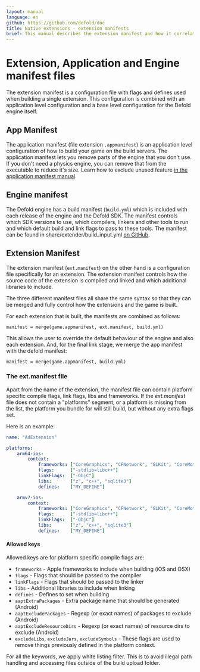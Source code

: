 ```yaml
---
layout: manual
language: en
github: https://github.com/defold/doc
title: Native extensions - extension manifests
brief: This manual describes the extension manifest and how it correlates to the application manifest and engine manifest.
---
```


# Extension, Application and Engine manifest files

The extension manifest is a configuration file with flags and defines used when building a single extension. This configuration is combined with an application level configuration and a base level configuration for the Defold engine itself.

## App Manifest

The application manifest (file extension `.appmanifest`) is an application level configuration of how to build your game on the build servers. The application manifest lets you remove parts of the engine that you don't use. If you don't need a physics engine, you can remove that from the executable to reduce it's size. Learn how to exclude unused feature [in the application manifest manual](/manuals/app-manifest).

## Engine manifest

The Defold engine has a build manifest (`build.yml`) which is included with each release of the engine and the Defold SDK. The manifest controls which SDK versions to use, which compilers, linkers and other tools to run and which default build and link flags to pass to these tools. The manifest can be found in share/extender/build_input.yml [on GitHub](https://github.com/defold/defold/blob/dev/share/extender/build_input.yml).

## Extension Manifest

The extension manifest (`ext.manifest`) on the other hand is a configuration file specifically for an extension. The extension manifest controls how the source code of the extension is compiled and linked and which additional libraries to include. 

The three different manifest files all share the same syntax so that they can be merged and fully control how the extensions and the game is built.

For each extension that is built, the manifests are combined as follows:

	manifest = merge(game.appmanifest, ext.manifest, build.yml)

This allows the user to override the default behaviour of the engine and also each extension. And, for the final link stage, we merge the app manifest with the defold manifest:

	manifest = merge(game.appmanifest, build.yml)


### The ext.manifest file

Apart from the name of the extension, the manifest file can contain platform specific compile flags, link flags, libs and frameworks. If the *ext.manifest* file does not contain a "platforms" segment, or a platform is missing from the list, the platform you bundle for will still build, but without any extra flags set.

Here is an example:

```yaml
name: "AdExtension"

platforms:
    arm64-ios:
        context:
            frameworks: ["CoreGraphics", "CFNetwork", "GLKit", "CoreMotion", "MessageUI", "MediaPlayer", "StoreKit", "MobileCoreServices", "AdSupport", "AudioToolbox", "AVFoundation", "CoreGraphics", "CoreMedia", "CoreMotion", "CoreTelephony", "CoreVideo", "Foundation", "GLKit", "JavaScriptCore", "MediaPlayer", "MessageUI", "MobileCoreServices", "OpenGLES", "SafariServices", "StoreKit", "SystemConfiguration", "UIKit", "WebKit"]
            flags:      ["-stdlib=libc++"]
            linkFlags:  ["-ObjC"]
            libs:       ["z", "c++", "sqlite3"]
            defines:    ["MY_DEFINE"]

    armv7-ios:
        context:
            frameworks: ["CoreGraphics", "CFNetwork", "GLKit", "CoreMotion", "MessageUI", "MediaPlayer", "StoreKit", "MobileCoreServices", "AdSupport", "AudioToolbox", "AVFoundation", "CoreGraphics", "CoreMedia", "CoreMotion", "CoreTelephony", "CoreVideo", "Foundation", "GLKit", "JavaScriptCore", "MediaPlayer", "MessageUI", "MobileCoreServices", "OpenGLES", "SafariServices", "StoreKit", "SystemConfiguration", "UIKit", "WebKit"]
            flags:      ["-stdlib=libc++"]
            linkFlags:  ["-ObjC"]
            libs:       ["z", "c++", "sqlite3"]
            defines:    ["MY_DEFINE"]
```

#### Allowed keys

Allowed keys are for platform specific compile flags are:

* `frameworks` - Apple frameworks to include when building (iOS and OSX)
* `flags` - Flags that should be passed to the compiler
* `linkFlags` - Flags that should be passed to the linker
* `libs` - Additional libraries to include when linking
* `defines` - Defines to set when building
* `aaptExtraPackages` - Extra package name that should be generated (Android)
* `aaptExcludePackages` - Regexp (or exact names) of packages to exclude (Android)
* `aaptExcludeResourceDirs` - Regexp (or exact names) of resource dirs to exclude (Android)
* `excludeLibs`, `excludeJars`, `excludeSymbols` - These flags are used to remove things previously defined in the platform context.

For all the keywords, we apply white listing filter. This is to avoid illegal path handling and accessing files outside of the build upload folder.
